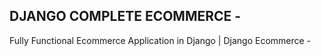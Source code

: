 
## DJANGO COMPLETE ECOMMERCE - 

Fully Functional Ecommerce Application in Django | Django Ecommerce  -





